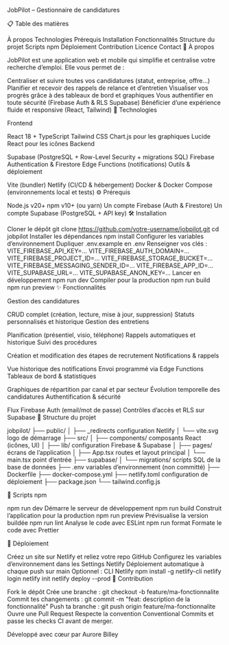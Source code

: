 JobPilot – Gestionnaire de candidatures

📋 Table des matières

À propos
Technologies
Prérequis
Installation
Fonctionnalités
Structure du projet
Scripts npm
Déploiement
Contribution
Licence
Contact
🎯 À propos

JobPilot est une application web et mobile qui simplifie et centralise votre recherche d’emploi. Elle vous permet de :

Centraliser et suivre toutes vos candidatures (statut, entreprise, offre…)
Planifier et recevoir des rappels de relance et d’entretien
Visualiser vos progrès grâce à des tableaux de bord et graphiques
Vous authentifier en toute sécurité (Firebase Auth & RLS Supabase)
Bénéficier d’une expérience fluide et responsive (React, Tailwind)
🚀 Technologies

Frontend

React 18 + TypeScript
Tailwind CSS
Chart.js pour les graphiques
Lucide React pour les icônes
Backend

Supabase (PostgreSQL + Row-Level Security + migrations SQL)
Firebase Authentication & Firestore
Edge Functions (notifications)
Outils & déploiement

Vite (bundler)
Netlify (CI/CD & hébergement)
Docker & Docker Compose (environnements local et tests)
⚙️ Prérequis

Node.js v20+
npm v10+ (ou yarn)
Un compte Firebase (Auth & Firestore)
Un compte Supabase (PostgreSQL + API key)
🛠️ Installation

Cloner le dépôt
git clone https://github.com/votre-username/jobpilot.git
cd jobpilot
Installer les dépendances
npm install
Configurer les variables d’environnement
Dupliquer .env.example en .env
Renseigner vos clés :
VITE_FIREBASE_API_KEY=…
VITE_FIREBASE_AUTH_DOMAIN=…
VITE_FIREBASE_PROJECT_ID=…
VITE_FIREBASE_STORAGE_BUCKET=…
VITE_FIREBASE_MESSAGING_SENDER_ID=…
VITE_FIREBASE_APP_ID=…
VITE_SUPABASE_URL=…
VITE_SUPABASE_ANON_KEY=…
Lancer en développement
npm run dev
Compiler pour la production
npm run build
npm run preview
✨ Fonctionnalités

Gestion des candidatures

CRUD complet (création, lecture, mise à jour, suppression)
Statuts personnalisés et historique
Gestion des entretiens

Planification (présentiel, visio, téléphone)
Rappels automatiques et historique
Suivi des procédures

Création et modification des étapes de recrutement
Notifications & rappels

Vue historique des notifications
Envoi programmé via Edge Functions
Tableaux de bord & statistiques

Graphiques de répartition par canal et par secteur
Évolution temporelle des candidatures
Authentification & sécurité

Flux Firebase Auth (email/mot de passe)
Contrôles d’accès et RLS sur Supabase
📁 Structure du projet

jobpilot/
├── public/
│ ├── _redirects configuration Netlify
│ └── vite.svg logo de démarrage
├── src/
│ ├── components/ composants React (icônes, UI)
│ ├── lib/ configuration Firebase & Supabase
│ ├── pages/ écrans de l’application
│ ├── App.tsx routes et layout principal
│ └── main.tsx point d’entrée
├── supabase/
│ └── migrations/ scripts SQL de la base de données
├── .env variables d’environnement (non committé)
├── Dockerfile
├── docker-compose.yml
├── netlify.toml configuration de déploiement
├── package.json
└── tailwind.config.js

📜 Scripts npm

npm run dev Démarre le serveur de développement
npm run build Construit l’application pour la production
npm run preview Prévisualise la version buildée
npm run lint Analyse le code avec ESLint
npm run format Formate le code avec Prettier

🚀 Déploiement

Créez un site sur Netlify et reliez votre repo GitHub
Configurez les variables d’environnement dans les Settings Netlify
Déploiement automatique à chaque push sur main
Optionnel : CLI Netlify
npm install -g netlify-cli
netlify login
netlify init
netlify deploy --prod
🤝 Contribution

Fork le dépôt
Crée une branche :
git checkout -b feature/ma-fonctionnalite
Commit tes changements :
git commit -m "feat: description de la fonctionnalité"
Push ta branche :
git push origin feature/ma-fonctionnalite
Ouvre une Pull Request
Respecte la convention Conventional Commits et passe les checks CI avant de merger.

Développé avec cœur par Aurore Billey
